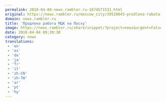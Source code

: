 ```yaml
---
permalink: 2018-04-04-news.rambler.ru-1674571531.html
original: https://news.rambler.ru/moscow_city/39528843-prodlena-rabota-mtsk-na-pashu/
domain: news.rambler.ru
title: 'Продлена работа МЦК на Пасху'
image: https://news.rambler.ru/share/snippet/?project=news&urgent=False&image=http%3A%2F%2Fnews.rambler.ru%2Fimg%2F2018%2F04%2F04121915.390590.4353.jpg&big=False&title=%D0%9F%D1%80%D0%BE%D0%B4%D0%BB%D0%B5%D0%BD%D0%B0+%D1%80%D0%B0%D0%B1%D0%BE%D1%82%D0%B0+%D0%9C%D0%A6%D0%9A%C2%A0%D0%BD%D0%B0%C2%A0%D0%9F%D0%B0%D1%81%D1%85%D1%83
date: 2018-04-04 09:39:30
category: news
translations: 
 - 'en'
 - 'es'
 - 'de'
 - 'ja'
 - 'fr'
 - 'it'
 - 'zh-CN'
 - 'zh-TW'
 - 'ar'
 - 'pt'
 - 'hy'
---
```


